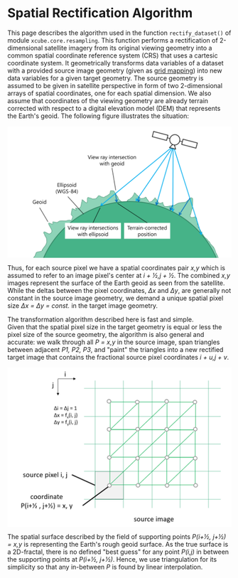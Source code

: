 # Spatial Rectification Algorithm

This page describes the algorithm used in the function `rectify_dataset()` 
of module `xcube.core.resampling`. This function performs a rectification of 
2-dimensional satellite imagery from its original viewing geometry into a 
common spatial coordinate reference system (CRS) that uses a cartesic 
coordinate system. 
It geometrically transforms data variables of a dataset with a provided 
source image geometry (given as [grid mapping](TODO)) 
into new data variables for a given target geometry. The source geometry 
is assumed to be given in satellite perspective in form of two 2-dimensional 
arrays of spatial coordinates, one for each spatial dimension. 
We also assume that coordinates of the viewing geometry are already 
terrain corrected with respect to a digital elevation model (DEM) that 
represents the Earth's geoid. The following figure illustrates the situation:

<img src="rectify/geoid.png" alt="Geoid" style="width:40em;display:block;margin-left:auto;margin-right:auto"/>

Thus, for each source pixel we have a spatial coordinates pair *x,y* which
is assumed to refer to an image pixel's center at *i + ½,j + ½*. 
The combined *x,y* images represent the surface of the Earth geoid as seen from 
the satellite. While the deltas between the pixel coordinates, *Δx* and *Δy*, are 
generally not constant in the source image geometry, we demand a unique spatial 
pixel size *Δx = Δy = const.* in the target image geometry.

The transformation algorithm described here is fast and simple.  
Given that the spatial pixel size in the target geometry is equal or less the 
pixel size of the source geometry, the algorithm is also general and accurate:
we walk through all *P = x,y* in the source image, span triangles between adjacent 
*P1, P2, P3*, and "paint" the triangles into a new 
rectified target image that contains the fractional source pixel coordinates
*i + u,j + v*.

<img src="rectify/source-coords.png" alt="Source coordinates" style="width:40em;display:block;margin-left:auto;margin-right:auto"/>

The spatial surface described by the field of supporting points *P(i+½, j+½) = x,y*
is representing the Earth's rough geoid surface. As the true surface is a 2D-fractal, 
there is no defined "best guess" for any point *P(i,j)* in between the supporting 
points at *P(i+½, j+½)*. Hence, we use triangulation for its simplicity so that any 
in-between *P* is found by linear interpolation.



